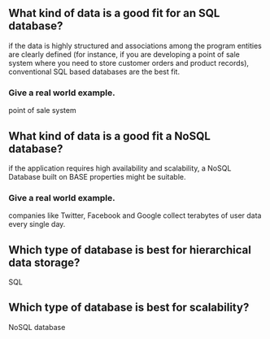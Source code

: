 
## What kind of data is a good fit for an SQL database?
if the data is highly structured and associations among the program entities are clearly defined (for instance, if you are developing a point of sale system where you need to store customer orders and product records), conventional SQL based databases are the best fit.

### Give a real world example.
point of sale system

## What kind of data is a good fit a NoSQL database?
if the application requires high availability and scalability, a NoSQL Database built on BASE properties might be suitable.

### Give a real world example.

companies like Twitter, Facebook and Google collect terabytes of user data every single day.

## Which type of database is best for hierarchical data storage?
SQL
## Which type of database is best for scalability?
NoSQL database